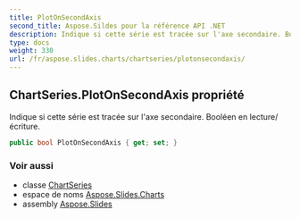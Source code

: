 ```yaml
---
title: PlotOnSecondAxis
second_title: Aspose.Sildes pour la référence API .NET
description: Indique si cette série est tracée sur l'axe secondaire. Booléen en lecture/écriture.
type: docs
weight: 330
url: /fr/aspose.slides.charts/chartseries/plotonsecondaxis/
---
```


## ChartSeries.PlotOnSecondAxis propriété

Indique si cette série est tracée sur l'axe secondaire. Booléen en lecture/écriture.

```csharp
public bool PlotOnSecondAxis { get; set; }
```

### Voir aussi

* classe [ChartSeries](../../chartseries)
* espace de noms [Aspose.Slides.Charts](../../chartseries)
* assembly [Aspose.Slides](../../../)

<!-- NE PAS ÉDITER : généré par xmldocmd pour Aspose.Slides.dll -->